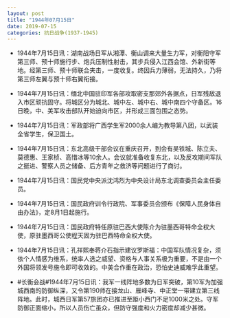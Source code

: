 ```yaml
---
layout: post
title: "1944年07月15日"
date: 2019-07-15
categories: 抗日战争(1937-1945)
---
```


<meta name="referrer" content="no-referrer" />

- 1944年7月15日讯：湖南战场日军从湘潭、衡山调来大量生力军，对衡阳守军第三师、预十师施行步、炮兵压制性射击，其步兵侵入江西会馆、外新街等地。经第三师、预十师联合夹击，一度收复。终因兵力薄弱，无法持久，乃将第三师左翼与预十师右翼衔接。 

- 1944年7月15日讯：缅北中国驻印军各部攻取密支那郊外各据点，日军残敌退入市区顽抗固守。将城区分为城北、城中左、城中右、城中南四个守备区。16日晚，中、美军攻击部队开始迫向市区，并形成三面包围之态势。 

- 1944年7月15日讯：军政部将广西学生军2000余人编为教导第八团，以武装全省学生，保卫国土。 

- 1944年7月15日讯：东北高级干部会议在重庆召开，到会有吴铁城、陈立夫、莫德惠、王家桢、高惜冰等10余人。会议就准备收复东北，以及反攻期间军队之挺进、警察人员之储备、后方青年之救济等问题进行了商讨。 

- 1944年7月15日讯：国民党中央派沈鸿烈为中央设计局东北调查委员会主任委员。 

- 1944年7月15日讯：国民政府训令行政院、军事委员会颁布《保障人民身体自由办法》，定8月1日起施行。 

- 1944年7月15日讯：国民政府特任原驻巴西大使陈介为驻墨西哥特命全权大使，原驻墨西哥公使程天固为驻巴西特命全权大使。 

- 1944年7月15日讯：孔祥熙奉蒋介石指示建议罗斯福：中国军队情况复杂，须依个人情感为维系，统率人选之威望、资格与人事关系极为重要，不是由一个外国将领发号施令即可收效的。中美合作重在政治，恐怕史迪威难孚此重望。 

- #长衡会战#1944年7月15日讯：我军一线阵地多数为日军突破，第10军为加强城西南的防御纵深，又令第190师在接龙山、雁峰寺、中正堂一带建立第三线阵地。此时，城西日军第57旅团亦已推进至距小西门不足1000米之处。守军防御正面缩小，所以人员伤亡虽众，但防守强度和火力密度却减少甚微。 

